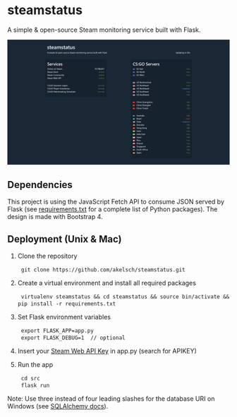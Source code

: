 # steamstatus
A simple &amp; open-source Steam monitoring service built with Flask.

<img src="https://raw.githubusercontent.com/akelsch/steamstatus/master/screenshot.png" width="720">

## Dependencies
This project is using the JavaScript Fetch API to consume JSON served by Flask (see [requirements.txt](https://github.com/akelsch/steamstatus/blob/master/requirements.txt) for a complete list of Python packages). The design is made with Bootstrap 4.

## Deployment (Unix & Mac)
1. Clone the repository

        git clone https://github.com/akelsch/steamstatus.git

2. Create a virtual environment and install all required packages

        virtualenv steamstatus && cd steamstatus && source bin/activate && pip install -r requirements.txt

3. Set Flask environment variables

        export FLASK_APP=app.py
        export FLASK_DEBUG=1  // optional

4. Insert your [Steam Web API Key](https://steamcommunity.com/dev/apikey) in app.py (search for APIKEY)

5. Run the app

        cd src
        flask run

Note: Use three instead of four leading slashes for the database URI on Windows (see [SQLAlchemy docs](http://docs.sqlalchemy.org/en/latest/core/engines.html#sqlite)).
